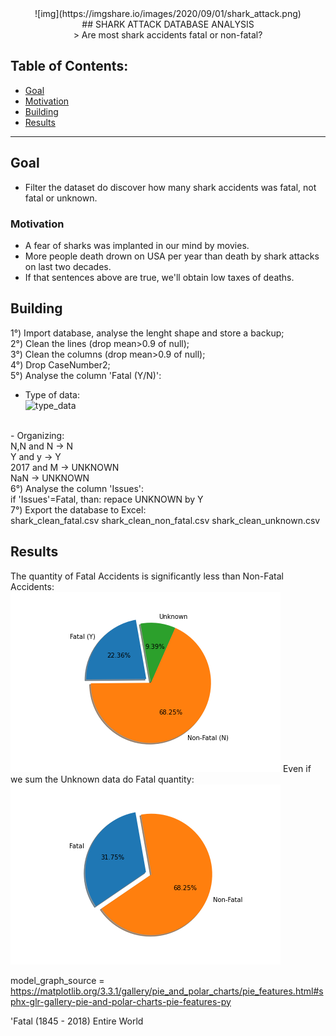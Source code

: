 <center>![img](https://imgshare.io/images/2020/09/01/shark_attack.png)</center>
<center>## SHARK ATTACK DATABASE ANALYSIS</center>
<center>> Are most shark accidents fatal or non-fatal?</center>


## Table of Contents:

- [Goal](#goal)
- [Motivation](#motivation)
- [Building](#building)
- [Results](#results)

---

## Goal

- Filter the dataset do discover how many shark accidents was fatal, not fatal or unknown.

### Motivation

- A fear of sharks was implanted in our mind by movies. 
- More people death drown on USA per year than death by shark attacks on last two decades.
- If that sentences above are true, we'll obtain low taxes of deaths.

## Building

1°) Import database, analyse the lenght shape and store a backup;<br />
2°) Clean the lines (drop mean>0.9 of null);<br />
3°) Clean the columns (drop mean>0.9 of null);<br />
4°) Drop CaseNumber2; <br />
5°) Analyse the column 'Fatal (Y/N)':<br />
- Type of data: <br />
![type_data](https://i.imgur.com/zATl6Pm.jpg)
<br />
- Organizing:<br />
N,N and N -> N<br />
Y and y   -> Y<br />
2017 and M -> UNKNOWN<br />
NaN -> UNKNOWN<br />
6°) Analyse the column 'Issues':<br />
if 'Issues'=Fatal, than:
repace UNKNOWN by Y<br />
7°) Export the database to Excel:<br />
shark_clean_fatal.csv
shark_clean_non_fatal.csv
shark_clean_unknown.csv

## Results 
The quantity of Fatal Accidents is significantly less than Non-Fatal Accidents:
![fatal_graph](https://github.com/leticiafossato/ironhack-projects/blob/master/Week%202%20-%20Shark%20Attacks/Image%20Graphs/Results_Quantity_Fatal.png?raw=true)
Even if we sum the Unknown data do Fatal quantity:
![non_fatal_graph](https://github.com/leticiafossato/ironhack-projects/blob/master/Week%202%20-%20Shark%20Attacks/Image%20Graphs/Results_Quantity_Without_Unknown.png?raw=true)


model_graph_source = https://matplotlib.org/3.3.1/gallery/pie_and_polar_charts/pie_features.html#sphx-glr-gallery-pie-and-polar-charts-pie-features-py


'Fatal (1845 - 2018) Entire World
